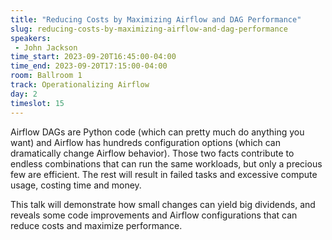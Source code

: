 ```yaml
---
title: "Reducing Costs by Maximizing Airflow and DAG Performance"
slug: reducing-costs-by-maximizing-airflow-and-dag-performance
speakers:
 - John Jackson
time_start: 2023-09-20T16:45:00-04:00
time_end: 2023-09-20T17:15:00-04:00
room: Ballroom 1
track: Operationalizing Airflow
day: 2
timeslot: 15
---
```


Airflow DAGs are Python code (which can pretty much do anything you want) and Airflow has hundreds configuration options (which can dramatically change Airflow behavior). Those two facts contribute to endless combinations that can run the same workloads, but only a precious few are efficient. The rest will result in failed tasks and excessive compute usage, costing time and money. 
 
 
 
 This talk will demonstrate how small changes can yield big dividends, and reveals some code improvements and Airflow configurations that can reduce costs and maximize performance.